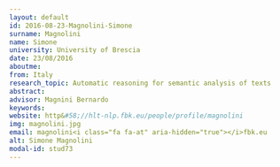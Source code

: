 ```yaml
---
layout: default 
id: 2016-08-23-Magnolini-Simone
surname: Magnolini
name: Simone
university: University of Brescia
date: 23/08/2016
aboutme: 
from: Italy
research_topic: Automatic reasoning for semantic analysis of texts
abstract: 
advisor: Magnini Bernardo
keywords: 
website: http&#58;//hlt-nlp.fbk.eu/people/profile/magnolini
img: magnolini.jpg
email: magnolini<i class="fa fa-at" aria-hidden="true"></i>fbk.eu
alt: Simone Magnolini
modal-id: stud73
---
```

